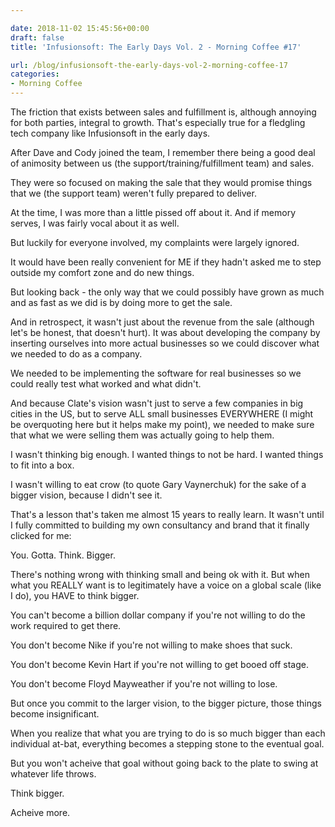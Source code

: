 ```yaml
---

date: 2018-11-02 15:45:56+00:00
draft: false
title: 'Infusionsoft: The Early Days Vol. 2 - Morning Coffee #17'

url: /blog/infusionsoft-the-early-days-vol-2-morning-coffee-17
categories:
- Morning Coffee
---
```




 


The friction that exists between sales and fulfillment is, although annoying for both parties, integral to growth. That's especially true for a fledgling tech company like Infusionsoft in the early days.

After Dave and Cody joined the team, I remember there being a good deal of animosity between us (the support/training/fulfillment team) and sales.

They were so focused on making the sale that they would promise things that we (the support team) weren't fully prepared to deliver.

At the time, I was more than a little pissed off about it. And if memory serves, I was fairly vocal about it as well.

But luckily for everyone involved, my complaints were largely ignored.

It would have been really convenient for ME if they hadn't asked me to step outside my comfort zone and do new things. 

But looking back - the only way that we could possibly have grown as much and as fast as we did is by doing more to get the sale.

And in retrospect, it wasn't just about the revenue from the sale (although let's be honest, that doesn't hurt). It was about developing the company by inserting ourselves into more actual businesses so we could discover what we needed to do as a company.

We needed to be implementing the software for real businesses so we could really test what worked and what didn't. 

And because Clate's vision wasn't just to serve a few companies in big cities in the US, but to serve ALL small businesses EVERYWHERE (I might be overquoting here but it helps make my point), we needed to make sure that what we were selling them was actually going to help them.

I wasn't thinking big enough. I wanted things to not be hard. I wanted things to fit into a box.

I wasn't willing to eat crow (to quote Gary Vaynerchuk) for the sake of a bigger vision, because I didn't see it.

That's a lesson that's taken me almost 15 years to really learn. It wasn't until I fully committed to building my own consultancy and brand that it finally clicked for me:

You. Gotta. Think. Bigger.

There's nothing wrong with thinking small and being ok with it. But when what you REALLY want is to legitimately have a voice on a global scale (like I do), you HAVE to think bigger. 

You can't become a billion dollar company if you're not willing to do the work required to get there.

You don't become Nike if you're not willing to make shoes that suck.

You don't become Kevin Hart if you're not willing to get booed off stage.

You don't become Floyd Mayweather if you're not willing to lose.

But once you commit to the larger vision, to the bigger picture, those things become insignificant. 

When you realize that what you are trying to do is so much bigger than each individual at-bat, everything becomes a stepping stone to the eventual goal.

But you won't acheive that goal without going back to the plate to swing at whatever life throws.

Think bigger.

Acheive more.
